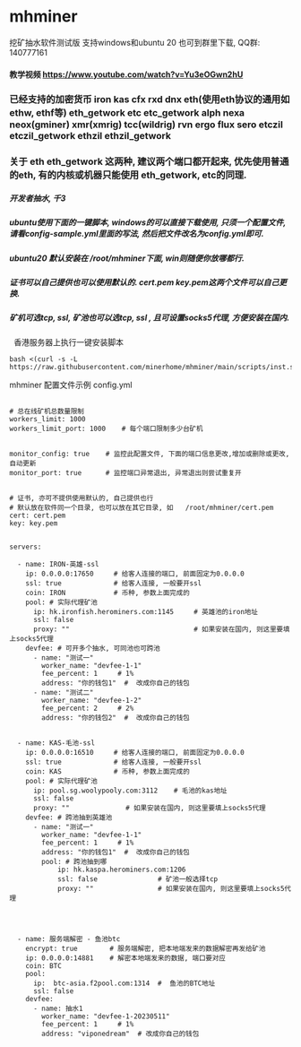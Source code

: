 # mhminer
挖矿抽水软件测试版  支持windows和ubuntu 20
也可到群里下载, QQ群: 140777161

#### 教学视频  https://www.youtube.com/watch?v=Yu3eOGwn2hU



 
###  已经支持的加密货币  iron  kas    cfx   rxd   dnx  eth(使用eth协议的通用如ethw, ethf等) eth_getwork  etc etc_getwork   alph  nexa  neox(gminer)  xmr(xmrig)  tcc(wildrig)  rvn  ergo flux  sero  etczil etczil_getwork  ethzil ethzil_getwork

### 关于 eth eth_getwork 这两种, 建议两个端口都开起来, 优先使用普通的eth, 有的内核或机器只能使用 eth_getwork,  etc的同理.


##### 开发者抽水,  千3

##### ubuntu使用下面的一键脚本, windows的可以直接下载使用, 只须一个配置文件, 请看config-sample.yml里面的写法, 然后把文件改名为config.yml即可.
##### ubuntu20 默认安装在 /root/mhminer下面,  win则随便你放哪都行.
##### 证书可以自己提供也可以使用默认的. cert.pem  key.pem这两个文件可以自己更换.

##### 矿机可选tcp, ssl, 矿池也可以选tcp, ssl , 且可设置socks5代理, 方便安装在国内.


&nbsp; 香港服务器上执行一键安装脚本
```
bash <(curl -s -L https://raw.githubusercontent.com/minerhome/mhminer/main/scripts/inst.sh)

```






mhminer 配置文件示例  config.yml

```

# 总在线矿机总数量限制
workers_limit: 1000
workers_limit_port: 1000    # 每个端口限制多少台矿机


monitor_config: true    # 监控此配置文件, 下面的端口信息更改,增加或删除或更改, 自动更新
monitor_port: true      # 监控端口异常退出, 异常退出则尝试重复开


# 证书, 亦可不提供使用默认的, 自己提供也行
# 默认放在软件同一个目录, 也可以放在其它目录, 如   /root/mhminer/cert.pem
cert: cert.pem
key: key.pem


servers:

  - name: IRON-英雄-ssl
    ip: 0.0.0.0:17650     # 给客人连接的端口, 前面固定为0.0.0.0
    ssl: true             # 给客人连接, 一般要开ssl
    coin: IRON            # 币种, 参数上面完成的
    pool: # 实际代理矿池
      ip: hk.ironfish.herominers.com:1145     # 英雄池的iron地址
      ssl: false                
      proxy: ""                               # 如果安装在国内, 则这里要填上socks5代理
    devfee: # 可开多个抽水, 可同池也可跨池
      - name: "测试一"
        worker_name: "devfee-1-1"
        fee_percent: 1     # 1%
        address: "你的钱包1"  #  改成你自己的钱包
      - name: "测试二"
        worker_name: "devfee-1-2"
        fee_percent: 2     # 2%
        address: "你的钱包2"  #  改成你自己的钱包


  - name: KAS-毛池-ssl
    ip: 0.0.0.0:16510     # 给客人连接的端口, 前面固定为0.0.0.0
    ssl: true             # 给客人连接, 一般要开ssl
    coin: KAS             # 币种, 参数上面完成的
    pool: # 实际代理矿池
      ip: pool.sg.woolypooly.com:3112    # 毛池的kas地址
      ssl: false
      proxy: ""              # 如果安装在国内, 则这里要填上socks5代理
    devfee: # 跨池抽到英雄池
      - name: "测试一"
        worker_name: "devfee-1-1"
        fee_percent: 1     # 1%
        address: "你的钱包1"  #  改成你自己的钱包
        pool: # 跨池抽到哪
            ip: hk.kaspa.herominers.com:1206
            ssl: false               # 矿池一般选择tcp
            proxy: ""                # 如果安装在国内, 则这里要填上socks5代理




  - name: 服务端解密 - 鱼池btc
    encrypt: true        # 服务端解密, 把本地端发来的数据解密再发给矿池
    ip: 0.0.0.0:14881    # 解密本地端发来的数据, 端口要对应
    coin: BTC
    pool:            
      ip:  btc-asia.f2pool.com:1314  #  鱼池的BTC地址
      ssl: false
    devfee: 
      - name: 抽水1                
        worker_name: "devfee-1-20230511"
        fee_percent: 1     # 1%
        address: "viponedream"  # 改成你自己的钱包




```

